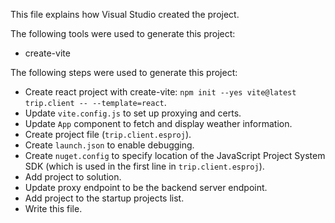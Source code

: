 This file explains how Visual Studio created the project.

The following tools were used to generate this project:
- create-vite

The following steps were used to generate this project:
- Create react project with create-vite: `npm init --yes vite@latest trip.client -- --template=react`.
- Update `vite.config.js` to set up proxying and certs.
- Update `App` component to fetch and display weather information.
- Create project file (`trip.client.esproj`).
- Create `launch.json` to enable debugging.
- Create `nuget.config` to specify location of the JavaScript Project System SDK (which is used in the first line in `trip.client.esproj`).
- Add project to solution.
- Update proxy endpoint to be the backend server endpoint.
- Add project to the startup projects list.
- Write this file.
